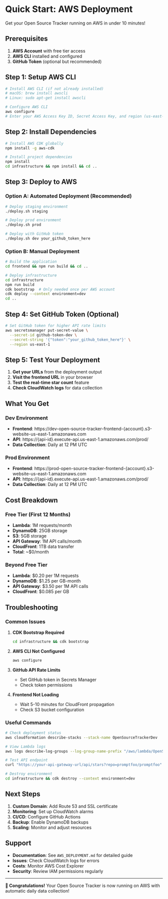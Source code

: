 # Quick Start: AWS Deployment

Get your Open Source Tracker running on AWS in under 10 minutes!

## Prerequisites

1. **AWS Account** with free tier access
2. **AWS CLI** installed and configured
3. **GitHub Token** (optional but recommended)

## Step 1: Setup AWS CLI

```bash
# Install AWS CLI (if not already installed)
# macOS: brew install awscli
# Linux: sudo apt-get install awscli

# Configure AWS CLI
aws configure
# Enter your AWS Access Key ID, Secret Access Key, and region (us-east-1)
```

## Step 2: Install Dependencies

```bash
# Install AWS CDK globally
npm install -g aws-cdk

# Install project dependencies
npm install
cd infrastructure && npm install && cd ..
```

## Step 3: Deploy to AWS

### Option A: Automated Deployment (Recommended)

```bash
# Deploy staging environment
./deploy.sh staging

# Deploy prod environment  
./deploy.sh prod

# Deploy with GitHub token
./deploy.sh dev your_github_token_here
```

### Option B: Manual Deployment

```bash
# Build the application
cd frontend && npm run build && cd ..

# Deploy infrastructure
cd infrastructure
npm run build
cdk bootstrap  # Only needed once per AWS account
cdk deploy --context environment=dev
cd ..
```

## Step 4: Set GitHub Token (Optional)

```bash
# Set GitHub token for higher API rate limits
aws secretsmanager put-secret-value \
  --secret-id github-token-dev \
  --secret-string '{"token":"your_github_token_here"}' \
  --region us-east-1
```

## Step 5: Test Your Deployment

1. **Get your URLs** from the deployment output
2. **Visit the frontend URL** in your browser
3. **Test the real-time star count** feature
4. **Check CloudWatch logs** for data collection

## What You Get

### Dev Environment
- **Frontend**: https://dev-open-source-tracker-frontend-{account}.s3-website-us-east-1.amazonaws.com
- **API**: https://{api-id}.execute-api.us-east-1.amazonaws.com/prod/
- **Data Collection**: Daily at 12 PM UTC

### Prod Environment  
- **Frontend**: https://prod-open-source-tracker-frontend-{account}.s3-website-us-east-1.amazonaws.com
- **API**: https://{api-id}.execute-api.us-east-1.amazonaws.com/prod/
- **Data Collection**: Daily at 12 PM UTC

## Cost Breakdown

### Free Tier (First 12 Months)
- **Lambda**: 1M requests/month
- **DynamoDB**: 25GB storage
- **S3**: 5GB storage  
- **API Gateway**: 1M API calls/month
- **CloudFront**: 1TB data transfer
- **Total**: ~$0/month

### Beyond Free Tier
- **Lambda**: $0.20 per 1M requests
- **DynamoDB**: $1.25 per GB-month
- **API Gateway**: $3.50 per 1M API calls
- **CloudFront**: $0.085 per GB

## Troubleshooting

### Common Issues

1. **CDK Bootstrap Required**
   ```bash
   cd infrastructure && cdk bootstrap
   ```

2. **AWS CLI Not Configured**
   ```bash
   aws configure
   ```

3. **GitHub API Rate Limits**
   - Set GitHub token in Secrets Manager
   - Check token permissions

4. **Frontend Not Loading**
   - Wait 5-10 minutes for CloudFront propagation
   - Check S3 bucket configuration

### Useful Commands

```bash
# Check deployment status
aws cloudformation describe-stacks --stack-name OpenSourceTrackerDev

# View Lambda logs
aws logs describe-log-groups --log-group-name-prefix "/aws/lambda/OpenSourceTracker"

# Test API endpoint
curl "https://your-api-gateway-url/api/stars?repo=promptfoo/promptfoo"

# Destroy environment
cd infrastructure && cdk destroy --context environment=dev
```

## Next Steps

1. **Custom Domain**: Add Route 53 and SSL certificate
2. **Monitoring**: Set up CloudWatch alarms
3. **CI/CD**: Configure GitHub Actions
4. **Backup**: Enable DynamoDB backups
5. **Scaling**: Monitor and adjust resources

## Support

- **Documentation**: See `AWS_DEPLOYMENT.md` for detailed guide
- **Issues**: Check CloudWatch logs for errors
- **Costs**: Monitor AWS Cost Explorer
- **Security**: Review IAM permissions regularly

---

**🎉 Congratulations!** Your Open Source Tracker is now running on AWS with automatic daily data collection! 